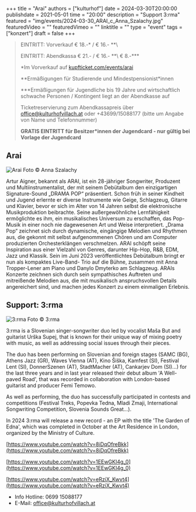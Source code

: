 +++
title = "Arai"
authors = ["kulturhof"]
date = 2024-03-30T20:00:00
publishdate = 2021-05-01
time = "20:00"
description = "Support 3:rma"
featured = "img/events/2024-03-30_ARAI_c_Anna_Szalachy.jpg"
featuredVideo = ""
featuredVimeo = ""
linktitle = ""
type = "event"
tags = ["konzert"]
draft = false
+++

> EINTRITT: Vorverkauf € 18.-\* / € 16.- *\*\
> 
> EINTRITT: Abendkassa € 21.- / € 16.- *\*\ € 8.-\*\*\*
>
> \*Im Vorverkauf auf [kupfticket.com/events/arai](https://kupfticket.com/events/arai)
>
> \*\*Ermäßigungen für Studierende und Mindestpensionist\*innen
> 
> \*\*\*Ermäßigungen für Jugendliche bis 19 Jahre und wirtschaftlich schwache Personen / Kontingent liegt an der Abendkasse auf
>
> Ticketreservierung zum Abendkassapreis über office@kulturhofvillach.at oder +43699/15088177 (bitte um Angabe von Name und Telefonnummer) 
>
> **GRATIS EINTRITT für Besitzer\*innen der Jugendcard - nur gültig bei Vorlage der Jugendcard**

## Arai

![Arai](/img/events/2024_03_30_ARA_c_Anna_Szalachy.jpg)
Foto © Anna Szalachy

Artur Aigner, bekannt als ARAI, ist ein 28-jähriger Songwriter, Produzent und Multiinstrumentalist, der mit seinem Debütalbum den einzigartigen Signature-Sound „DRAMA POP“ präsentiert. Schon früh in seiner Kindheit und Jugend erlernte er diverse Instrumente wie Geige, Schlagzeug, Gitarre und Klavier, bevor er sich im Alter von 14 Jahren selbst die elektronische Musikproduktion beibrachte. Seine außergewöhnliche Lernfähigkeit ermöglichte es ihm, ein musikalisches Universum zu erschaffen, das Pop-Musik in einer noch nie dagewesenen Art und Weise interpretiert. „Drama Pop“ zeichnet sich durch dynamische, eingängige Melodien und Rhythmen aus, die gekonnt mit selbst aufgenommenen Chören und am Computer produzierten Orchesterklängen verschmelzen.
ARAI schöpft seine Inspiration aus einer Vielzahl von Genres, darunter Hip-Hop, R&B, EDM, Jazz und Klassik. Sein im Juni 2023 veröffentlichtes Debütalbum bringt er nun als kompaktes Live-Band- Trio auf die Bühne, zusammen mit Anna Tropper-Lener am Piano und Danylo Dmyterko am Schlagzeug. ARAIs Konzerte zeichnen sich durch sein sympathisches Auftreten und mitreißende Melodien aus, die mit musikalisch anspruchsvollen Details angereichert sind, und machen jedes Konzert zu einem einmaligen Erlebnis.

## Support: 3:rma

![3:rma](/img/events/2024-03-30_3rma_c_3rma.jpg)
Foto © 3:rma

3:rma is a Slovenian singer-songwriter duo led by vocalist Maša But and guitarist Urška Supej, that is known for their unique way of mixing poetry with music, as well as addressing social issues through their pieces.

The duo has been performing on Slovenian and foreign stages (SAMC (BG), Athens Jazz (GR), Waves Vienna (AT), Kino Šiška, Kamfest (SI), Festival Lent (SI), DonnerSzenen (AT), StadtMacher (AT), Cankarjev Dom (SI)...) for the last three years and in last year released their debut album 'A Well-paved Road', that was recorded in collaboration with London-based guitarist and producer Femi Temowo.

As well as performing, the duo has successfully participated in contests and competitions (Festival Treks, Popevka Tedna, Mladi Zmaji, International Songwriting Competition, Slovenia Sounds Great...).

In 2024 3:rma will release a new record - an EP with the title 'The Garden of Edna', which was completed in October at the Art Residence in London, organized by the Ministry of Culture.

[https://www.youtube.com/watch?v=8iDqOfreBkk](https://www.youtube.com/watch?v=8iDqOfreBkk)

[https://www.youtube.com/watch?v=1EEwGKI4g_0](https://www.youtube.com/watch?v=1EEwGKI4g_0)

[https://www.youtube.com/watch?v=eRziX_Kwvt4](https://www.youtube.com/watch?v=eRziX_Kwvt4)

- Info Hotline: 0699 15088177 
- E-Mail: office@kulturhofvillach.at
